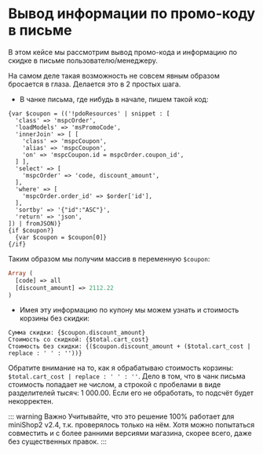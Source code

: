 # Вывод информации по промо-коду в письме

В этом кейсе мы рассмотрим вывод промо-кода и информацию по скидке в письме пользователю/менеджеру.

На самом деле такая возможность не совсем явным образом бросается в глаза. Делается это в 2 простых шага.

* В чанке письма, где нибудь в начале, пишем такой код:

```fenom
{var $coupon = (('!pdoResources' | snippet : [
  'class' => 'mspcOrder',
  'loadModels' => 'msPromoCode',
  'innerJoin' => [ [
    'class' => 'mspcCoupon',
    'alias' => 'mspcCoupon',
    'on' => 'mspcCoupon.id = mspcOrder.coupon_id',
  ] ],
  'select' => [
    'mspcOrder' => 'code, discount_amount',
  ],
  'where' => [
    'mspcOrder.order_id' => $order['id'],
  ],
  'sortby' => '{"id":"ASC"}',
  'return' => 'json',
]) | fromJSON)}
{if $coupon?}
  {var $coupon = $coupon[0]}
{/if}
```

Таким образом мы получим массив в переменную `$coupon`:

```php
Array (
  [code] => all
  [discount_amount] => 2112.22
)
```

- Имея эту информацию по купону мы можем узнать и стоимость корзины без скидки:

```fenom
Сумма скидки: {$coupon.discount_amount}
Стоимость со скидкой: {$total.cart_cost}
Стоимость без скидки: {($coupon.discount_amount + ($total.cart_cost | replace : ' ' : ''))}
```

Обратите внимание на то, как я обрабатываю стоимость корзины: `$total.cart_cost | replace : ' ' : ''`. Дело в том, что в чанк письма стоимость попадает не числом, а строкой с пробелами в виде разделителей тысяч: 1 000.00. Если его не обработать, то подсчёт будет некорректен.

::: warning Важно
Учитывайте, что это решение 100% работает для miniShop2 v2.4, т.к. проверялось только на нём. Хотя можно попытаться совместить и с более ранними версиями магазина, скорее всего, даже без существенных правок.
:::
